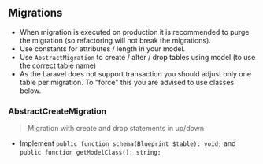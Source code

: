 ## Migrations

- When migration is executed on production it is recommended to purge the migration (so refactoring will not break the migrations).
- Use constants for attributes / length in your model.
- Use `AbstractMigration` to create / alter / drop tables using model (to use the correct table name)
- As the Laravel does not support transaction you should adjust only one table per migration. To "force" this you are advised to use classes below.

### AbstractCreateMigration

> Migration with create and drop statements in up/down

- Implement `public function schema(Blueprint $table): void;` and `public function getModelClass(): string;`
